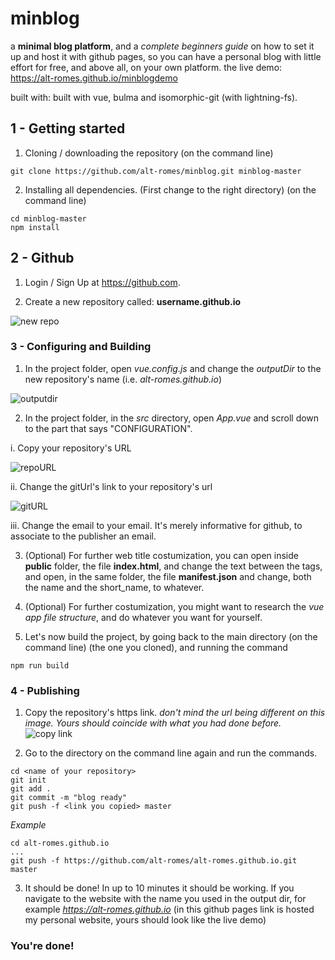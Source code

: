 # minblog
a **minimal blog platform**, and a *complete beginners guide* on how to set it up and host it with github pages, so you can have a personal blog with little effort for free, and above all, on your own platform.
the live demo:
https://alt-romes.github.io/minblogdemo

built with: built with vue, bulma and isomorphic-git (with lightning-fs).

## 1 - Getting started

1. Cloning / downloading the repository (on the command line)
```
git clone https://github.com/alt-romes/minblog.git minblog-master
```

2. Installing all dependencies. (First change to the right directory) (on the command line)
```
cd minblog-master
npm install
```

## 2 - Github

1. Login / Sign Up at https://github.com.

2. Create a new repository called: **username.github.io**

![new repo](https://i.imgur.com/bTYXvou.png)

### 3 - Configuring and Building

1. In the project folder, open *vue.config.js* and change the *outputDir* to the new repository's name (i.e. *alt-romes.github.io*)

![outputdir](https://i.imgur.com/YP1O8K8.png)

2. In the project folder, in the *src* directory, open *App.vue* and scroll down to the part that says "CONFIGURATION".

i. Copy your repository's URL
  
![repoURL](https://i.imgur.com/3xJtHvt.png)

ii. Change the gitUrl's link to your repository's url
  
![gitURL](https://i.imgur.com/tpSH8Gq.png)
  
iii. Change the email to your email. It's merely informative for github, to associate to the publisher an email.

3. (Optional) For further web title costumization, you can open inside **public** folder, the file **index.html**, and change the text between the *<title></title>* tags, and open, in the same folder, the file **manifest.json** and change,  both the name and the short_name, to whatever.

4. (Optional) For further costumization, you might want to research the *vue app file structure*, and do whatever you want for yourself.

5. Let's now build the project, by going back to the main directory (on the command line) (the one you cloned), and running the command
```
npm run build
```

### 4 - Publishing

1. Copy the repository's https link. *don't mind the url being different on this image. Yours should coincide with what you had done before.*
![copy link](https://i.imgur.com/HoYznQA.png)

2. Go to the directory on the command line again and run the commands.
```
cd <name of your repository>
git init
git add .
git commit -m "blog ready"
git push -f <link you copied> master
```

*Example*
```
cd alt-romes.github.io
...
git push -f https://github.com/alt-romes/alt-romes.github.io.git master
```

3. It should be done! In up to 10 minutes it should be working. If you navigate to the website with the name you used in the output dir, for example *https://alt-romes.github.io* (in this github pages link is hosted my personal website, yours should look like the live demo)

### You're done!
